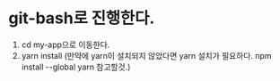 # git-bash로 진행한다.



1. cd my-app으로 이동한다.
2. yarn install (만약에 yarn이 설치되지 않았다면 yarn 설치가 필요하다. npm install --global yarn 참고할것.)
